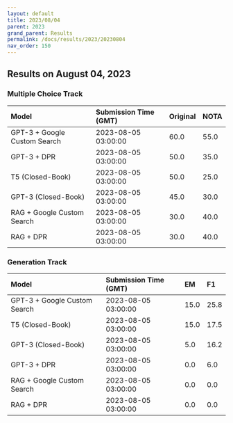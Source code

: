 ```yaml
---
layout: default
title: 2023/08/04
parent: 2023
grand_parent: Results
permalink: /docs/results/2023/20230804
nav_order: 150
---
```


## Results on August 04, 2023

### Multiple Choice Track

| Model        | Submission Time (GMT) | Original | NOTA | 
|:-------------|:---------|:---------|:-----|
|GPT-3 + Google Custom Search|2023-08-05 03:00:00|60.0|55.0|
|GPT-3 + DPR|2023-08-05 03:00:00|50.0|35.0|
|T5 (Closed-Book)|2023-08-05 03:00:00|50.0|25.0|
|GPT-3 (Closed-Book)|2023-08-05 03:00:00|45.0|30.0|
|RAG + Google Custom Search|2023-08-05 03:00:00|30.0|40.0|
|RAG + DPR|2023-08-05 03:00:00|30.0|40.0|



### Generation Track

| Model        | Submission Time (GMT) | EM | F1 | 
|:-------------|:---------|:---------|:-----|
|GPT-3 + Google Custom Search|2023-08-05 03:00:00|15.0|25.8|
|T5 (Closed-Book)|2023-08-05 03:00:00|15.0|17.5|
|GPT-3 (Closed-Book)|2023-08-05 03:00:00|5.0|16.2|
|GPT-3 + DPR|2023-08-05 03:00:00|0.0|6.0|
|RAG + Google Custom Search|2023-08-05 03:00:00|0.0|0.0|
|RAG + DPR|2023-08-05 03:00:00|0.0|0.0|

